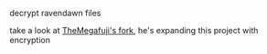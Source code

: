 decrypt ravendawn files

take a look at [TheMegafuji's fork](https://github.com/TheMegafuji/ravendawn-decrypt), he's expanding this project with encryption

